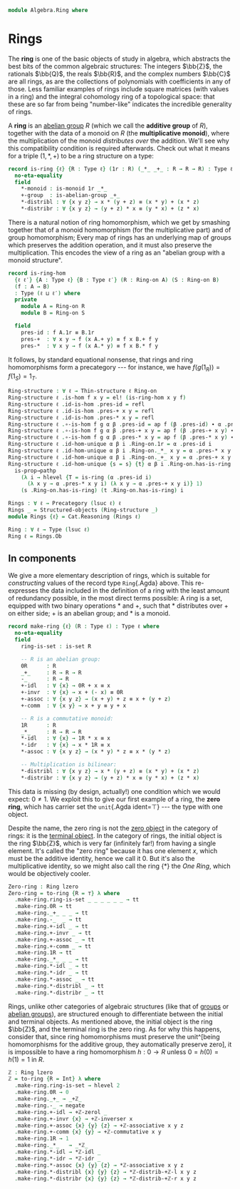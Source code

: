 <!--
```agda
{-# OPTIONS -vtc.def.fun:10 #-}
open import Algebra.Group.Cat.Base
open import Algebra.Semigroup
open import Algebra.Group.Ab
open import Algebra.Prelude
open import Algebra.Monoid
open import Algebra.Group

open import Cat.Instances.Delooping
open import Cat.Abelian.Base

open import Data.Int

import Cat.Reasoning
```
-->

```agda
module Algebra.Ring where
```

# Rings

The **ring** is one of the basic objects of study in algebra, which
abstracts the best bits of the common algebraic structures: The integers
$\bb{Z}$, the rationals $\bb{Q}$, the reals $\bb{R}$, and the complex
numbers $\bb{C}$ are all rings, as are the collections of polynomials
with coefficients in any of those. Less familiar examples of rings
include square matrices (with values in a ring) and the integral
cohomology ring of a topological space: that these are so far from being
"number-like" indicates the incredible generality of rings.

A **ring** is an [abelian group] $R$ (which we call the **additive
group** of $R$), together with the data of a monoid on $R$ (the
**multiplicative monoid**), where the multiplication of the monoid
_distributes over_ the addition. We'll see why this compatibility
condition is required afterwards. Check out what it means for a triple
$(1, *, +)$ to be a ring structure on a type:

[abelian group]: Algebra.Group.Ab.html

```agda
record is-ring {ℓ} {R : Type ℓ} (1r : R) (_*_ _+_ : R → R → R) : Type ℓ where
  no-eta-equality
  field
    *-monoid : is-monoid 1r _*_
    +-group  : is-abelian-group _+_
    *-distribl : ∀ {x y z} → x * (y + z) ≡ (x * y) + (x * z)
    *-distribr : ∀ {x y z} → (y + z) * x ≡ (y * x) + (z * x)
```

<!--
```agda
  open is-monoid *-monoid
    renaming ( idl to *-idl
             ; idr to *-idr
             ; associative to *-associative
             )
    hiding (has-is-set ; magma-hlevel ; underlying-set)
    public

  open is-abelian-group +-group
    renaming ( _—_ to _-_
             ; inverse to -_
             ; 1g to 0r
             ; inversel to +-invl
             ; inverser to +-invr
             ; associative to +-associative
             ; idl to +-idl
             ; idr to +-idr
             ; commutes to +-commutes
             )
    public

  additive-group : Group ℓ
  ∣ additive-group .fst ∣                    = R
  additive-group .fst .is-tr                 = is-abelian-group.has-is-set +-group
  additive-group .snd .Group-on._⋆_          = _+_
  additive-group .snd .Group-on.has-is-group = is-abelian-group.has-is-group +-group

  group : Abelian-group ℓ
  ∣ group .fst ∣                         = R
  group .fst .is-tr                      = is-abelian-group.has-is-set +-group
  group .snd .Abelian-group-on._*_       = _+_
  group .snd .Abelian-group-on.has-is-ab = +-group

  Ringoid : Ab-category (B record { _⋆_ = _*_ ; has-is-monoid = *-monoid })
  Ringoid .Ab-category.Abelian-group-on-hom _ _ = record { has-is-ab = +-group }
  Ringoid .Ab-category.∘-linear-l f g h = sym *-distribr
  Ringoid .Ab-category.∘-linear-r f g h = sym *-distribl

  private
    module ringoid = Ab-category Ringoid
      using ( ∘-zero-l ; ∘-zero-r ; neg-∘-l ; neg-∘-r ; ∘-minus-l ; ∘-minus-r )

  open ringoid renaming
      ( ∘-zero-l to *-zerol
      ; ∘-zero-r to *-zeror
      ; neg-∘-l to neg-*-l
      ; neg-∘-r to neg-*-r
      ; ∘-minus-l to *-minus-l
      ; ∘-minus-r to *-minus-r
      )
    public

  module m = Cat.Reasoning (B record { _⋆_ = _*_ ; has-is-monoid = *-monoid })
    hiding (module HLevel-instance)
  module a = Abelian-group-on record { has-is-ab = +-group }

record Ring-on {ℓ} (R : Type ℓ) : Type ℓ where
  field
    1r : R
    _*_ _+_ : R → R → R
    has-is-ring : is-ring 1r _*_ _+_

  open is-ring has-is-ring public
  infixl 25 _*_
  infixl 20 _+_

instance
  H-Level-is-ring
    : ∀ {ℓ} {R : Type ℓ} {1r : R} {_*_ _+_ : R → R → R} {n}
    → H-Level (is-ring 1r _*_ _+_) (suc n)
  H-Level-is-ring {1r = 1r} {_*_} {_+_} =
    prop-instance {T = is-ring 1r _*_ _+_} $ λ where
      x y i .*-monoid   → hlevel 1 (x .*-monoid) (y .*-monoid) i
      x y i .+-group    → hlevel 1 (x .+-group) (y .+-group) i
      x y i .*-distribl → x .+-group .is-abelian-group.has-is-set _ _ (x .*-distribl) (y .*-distribl) i
      x y i .*-distribr → x .+-group .is-abelian-group.has-is-set _ _ (x .*-distribr) (y .*-distribr) i
    where open is-ring
```
-->

There is a natural notion of ring homomorphism, which we get by smashing
together that of a monoid homomorphism (for the multiplicative part) and
of group homomorphism; Every map of rings has an underlying map of
groups which preserves the addition operation, and it must also preserve
the multiplication. This encodes the view of a ring as an "abelian group
with a monoid structure".

```agda
record is-ring-hom
  {ℓ ℓ′} {A : Type ℓ} {B : Type ℓ′} (R : Ring-on A) (S : Ring-on B)
  (f : A → B)
  : Type (ℓ ⊔ ℓ′) where
  private
    module A = Ring-on R
    module B = Ring-on S

  field
    pres-id : f A.1r ≡ B.1r
    pres-+  : ∀ x y → f (x A.+ y) ≡ f x B.+ f y
    pres-*  : ∀ x y → f (x A.* y) ≡ f x B.* f y
```

<!--
```agda
  ring-hom→group-hom : is-group-hom (A.additive-group .snd) (B.additive-group .snd) f
  ring-hom→group-hom = record { pres-⋆ = pres-+ }

  module gh = is-group-hom ring-hom→group-hom renaming (pres-id to pres-0 ; pres-inv to pres-neg)
  open gh using (pres-0 ; pres-neg ; pres-diff) public

private unquoteDecl eqv = declare-record-iso eqv (quote is-ring-hom)

module _ {ℓ ℓ′} {A : Type ℓ} {B : Type ℓ′} {R : Ring-on A} {S : Ring-on B} where
  open Ring-on R using (magma-hlevel)
  open Ring-on S using (magma-hlevel)

  instance abstract
    H-Level-ring-hom : ∀ {f n} → H-Level (is-ring-hom R S f) (suc n)
    H-Level-ring-hom = prop-instance λ x y → Iso→is-hlevel 1 eqv (hlevel 1) x y

open is-ring-hom
```
-->

It follows, by standard equational nonsense, that rings and ring
homomorphisms form a precategory --- for instance, we have $f(g(1_R)) =
f(1_S) = 1_T$.

```agda
Ring-structure : ∀ ℓ → Thin-structure ℓ Ring-on
Ring-structure ℓ .is-hom f x y = el! (is-ring-hom x y f)
Ring-structure ℓ .id-is-hom .pres-id = refl
Ring-structure ℓ .id-is-hom .pres-+ x y = refl
Ring-structure ℓ .id-is-hom .pres-* x y = refl
Ring-structure ℓ .∘-is-hom f g α β .pres-id = ap f (β .pres-id) ∙ α .pres-id
Ring-structure ℓ .∘-is-hom f g α β .pres-+ x y = ap f (β .pres-+ x y) ∙ α .pres-+ _ _
Ring-structure ℓ .∘-is-hom f g α β .pres-* x y = ap f (β .pres-* x y) ∙ α .pres-* _ _
Ring-structure ℓ .id-hom-unique α β i .Ring-on.1r = α .pres-id i
Ring-structure ℓ .id-hom-unique α β i .Ring-on._*_ x y = α .pres-* x y i
Ring-structure ℓ .id-hom-unique α β i .Ring-on._+_ x y = α .pres-+ x y i
Ring-structure ℓ .id-hom-unique {s = s} {t} α β i .Ring-on.has-is-ring =
  is-prop→pathp
    (λ i → hlevel {T = is-ring (α .pres-id i)
      (λ x y → α .pres-* x y i) (λ x y → α .pres-+ x y i)} 1)
    (s .Ring-on.has-is-ring) (t .Ring-on.has-is-ring) i

Rings : ∀ ℓ → Precategory (lsuc ℓ) ℓ
Rings _ = Structured-objects (Ring-structure _)
module Rings {ℓ} = Cat.Reasoning (Rings ℓ)

Ring : ∀ ℓ → Type (lsuc ℓ)
Ring ℓ = Rings.Ob
```

## In components

We give a more elementary description of rings, which is suitable for
_constructing_ values of the record type `Ring`{.Agda} above. This
re-expresses the data included in the definition of a ring with the
least amount of redundancy possible, in the most direct terms
possible: A ring is a set, equipped with two binary operations $*$ and
$+$, such that $*$ distributes over $+$ on either side; $+$ is an
abelian group; and $*$ is a monoid.

```agda
record make-ring {ℓ} (R : Type ℓ) : Type ℓ where
  no-eta-equality
  field
    ring-is-set : is-set R

    -- R is an abelian group:
    0R      : R
    _+_     : R → R → R
    -_      : R → R
    +-idl   : ∀ {x} → 0R + x ≡ x
    +-invr  : ∀ {x} → x + (- x) ≡ 0R
    +-assoc : ∀ {x y z} → (x + y) + z ≡ x + (y + z)
    +-comm  : ∀ {x y} → x + y ≡ y + x

    -- R is a commutative monoid:
    1R      : R
    _*_     : R → R → R
    *-idl   : ∀ {x} → 1R * x ≡ x
    *-idr   : ∀ {x} → x * 1R ≡ x
    *-assoc : ∀ {x y z} → (x * y) * z ≡ x * (y * z)

    -- Multiplication is bilinear:
    *-distribl : ∀ {x y z} → x * (y + z) ≡ (x * y) + (x * z)
    *-distribr : ∀ {x y z} → (y + z) * x ≡ (y * x) + (z * x)
```

<!--
```agda
  to-ring-on : Ring-on R
  to-ring-on = ring where
    open is-ring hiding (-_ ; +-invr ; +-invl ; *-distribl ; *-distribr ; *-idl ; *-idr ; +-idl ; +-idr)

    -- All in copatterns to prevent the unfolding from exploding on you
    ring : Ring-on R
    ring .Ring-on.1r = 1R
    ring .Ring-on._*_ = _*_
    ring .Ring-on._+_ = _+_
    ring .Ring-on.has-is-ring .*-monoid .has-is-semigroup .is-semigroup.has-is-magma = record { has-is-set = ring-is-set }
    ring .Ring-on.has-is-ring .*-monoid .has-is-semigroup .is-semigroup.associative = sym *-assoc
    ring .Ring-on.has-is-ring .*-monoid .idl = *-idl
    ring .Ring-on.has-is-ring .*-monoid .idr = *-idr
    ring .Ring-on.has-is-ring .+-group .is-abelian-group.has-is-group .is-group.unit = 0R
    ring .Ring-on.has-is-ring .+-group .is-abelian-group.has-is-group .is-group.has-is-monoid .has-is-semigroup .has-is-magma = record { has-is-set = ring-is-set }
    ring .Ring-on.has-is-ring .+-group .is-abelian-group.has-is-group .is-group.has-is-monoid .has-is-semigroup .associative = sym +-assoc
    ring .Ring-on.has-is-ring .+-group .is-abelian-group.has-is-group .is-group.has-is-monoid .idl = +-idl
    ring .Ring-on.has-is-ring .+-group .is-abelian-group.has-is-group .is-group.has-is-monoid .idr = +-comm ∙ +-idl
    ring .Ring-on.has-is-ring .+-group .is-abelian-group.has-is-group .is-group.inverse = -_
    ring .Ring-on.has-is-ring .+-group .is-abelian-group.has-is-group .is-group.inversel = +-comm ∙ +-invr
    ring .Ring-on.has-is-ring .+-group .is-abelian-group.has-is-group .is-group.inverser = +-invr
    ring .Ring-on.has-is-ring .+-group .is-abelian-group.commutes = +-comm
    ring .Ring-on.has-is-ring .is-ring.*-distribl = *-distribl
    ring .Ring-on.has-is-ring .is-ring.*-distribr = *-distribr

  to-ring : Ring ℓ
  to-ring .fst = el R ring-is-set
  to-ring .snd = to-ring-on

open make-ring using (to-ring ; to-ring-on) public
```
-->

This data is missing (by design, actually!) one condition which we would
expect: $0 \ne 1$. We exploit this to give our first example of a ring,
the **zero ring**, which has carrier set the `unit`{.Agda ident=⊤} ---
the type with one object.

Despite the name, the zero ring is not the [zero object] in the category
of rings: it is the [terminal object]. In the category of rings, the
initial object is the ring $\bb{Z}$, which is very far (infinitely far!)
from having a single element. It's called the "zero ring" because it has
one element $x$, which must be the additive identity, hence we call it
$0$. But it's also the multiplicative identity, so we might also call
the ring $\{*\}$ the _One Ring_, which would be objectively cooler.

[terminal object]: Cat.Diagram.Terminal.html
[zero object]: Cat.Diagram.Zero.html

```agda
Zero-ring : Ring lzero
Zero-ring = to-ring {R = ⊤} λ where
  .make-ring.ring-is-set _ _ _ _ _ _ → tt
  .make-ring.0R → tt
  .make-ring._+_ _ _ → tt
  .make-ring.-_  _ → tt
  .make-ring.+-idl _ → tt
  .make-ring.+-invr _ → tt
  .make-ring.+-assoc _ → tt
  .make-ring.+-comm _ → tt
  .make-ring.1R → tt
  .make-ring._*_ _ _ → tt
  .make-ring.*-idl _ → tt
  .make-ring.*-idr _ → tt
  .make-ring.*-assoc _ → tt
  .make-ring.*-distribl _ → tt
  .make-ring.*-distribr _ → tt
```

Rings, unlike other categories of algebraic structures (like that of
[groups] or [abelian groups]), are structured enough to differentiate
between the initial and terminal objects. As mentioned above, the
initial object is the ring $\bb{Z}$, and the terminal ring is the zero
ring. As for why this happens, consider that, since ring homomorphisms
must preserve the unit^[being homomorphisms for the additive group, they
automatically preserve zero], it is impossible to have a ring
homomorphism $h : 0 \to R$ unless $0 = h(0) = h(1) = 1$ in $R$.

[groups]: Algebra.Group.html
[abelian groups]: Algebra.Group.Ab.html

```agda
ℤ : Ring lzero
ℤ = to-ring {R = Int} λ where
  .make-ring.ring-is-set → hlevel 2
  .make-ring.0R → 0
  .make-ring._+_ → _+ℤ_
  .make-ring.-_ → negate
  .make-ring.+-idl → +ℤ-zerol _
  .make-ring.+-invr {x} → +ℤ-inverser x
  .make-ring.+-assoc {x} {y} {z} → +ℤ-associative x y z
  .make-ring.+-comm {x} {y} → +ℤ-commutative x y
  .make-ring.1R → 1
  .make-ring._*_   → _*ℤ_
  .make-ring.*-idl → *ℤ-idl _
  .make-ring.*-idr → *ℤ-idr _
  .make-ring.*-assoc {x} {y} {z} → *ℤ-associative x y z
  .make-ring.*-distribl {x} {y} {z} → *ℤ-distrib-+ℤ-l x y z
  .make-ring.*-distribr {x} {y} {z} → *ℤ-distrib-+ℤ-r x y z
```
